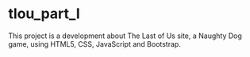 # tlou_part_I
This project is a development about The Last of Us site, a Naughty Dog game, using HTML5, CSS, JavaScript and Bootstrap.
